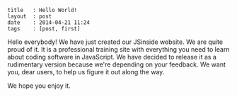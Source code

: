 ```
title	: Hello World!
layout	: post
date	: 2014-04-21 11:24
tags    : [post, first]
```

Hello everybody! We have just created our JSinside website. We are quite proud of it.
It is a professional training site with everything you need to learn about coding software in JavaScript.
We have decided to release it as a rudimentary version because we're depending on your feedback.
We want you, dear users, to help us figure it out along the way.   

We hope you enjoy it. 